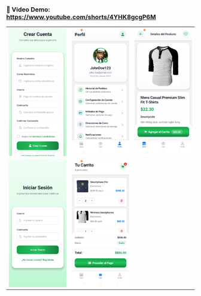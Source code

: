 ### 🎥 Video Demo: https://www.youtube.com/shorts/4YHK8gcgP6M

<div align="center">
  <table>
    <tr>
      <td align="center">
        <img src="./assets/img1.jpeg" width="200"/>
        <br/>
      </td>
      <td align="center">
        <img src="./assets/img2.jpeg" width="200"/>
        <br/>
      </td>
      <td align="center">
        <img src="./assets/img3.jpeg" width="200"/>
        <br/>
      </td>
    </tr>
    <tr>
      <td align="center">
        <img src="./assets/img4.jpeg" width="200"/>
        <br/>
      </td>
      <td align="center">
        <img src="./assets/img5.jpeg" width="200"/>
        <br/>
      </td>
      <td></td>
    </tr>
  </table>
</div>

